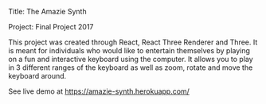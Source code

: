 Title: The Amazie Synth

Project: Final Project 2017

This project was created through React, React Three Renderer and Three. It is meant for individuals who would like to entertain themselves by playing on a fun and interactive keyboard using the computer. It allows you to play in 3 different ranges of the keyboard as well as zoom, rotate and move the keyboard around.

See live demo at https://amazie-synth.herokuapp.com/
